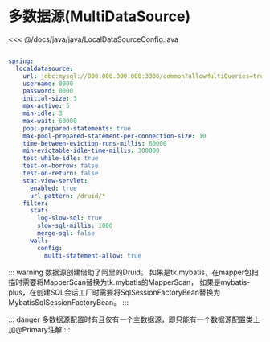 # 多数据源(MultiDataSource)

<<< @/docs/java/java/LocalDataSourceConfig.java

```yaml

spring:
  localdatasource:
    url: jdbc:mysql://000.000.000.000:3306/common?allowMultiQueries=true&useUnicode=true&useSSL=false&character_set_server=utf8mb4
    username: 0000
    password: 0000
    initial-size: 3
    max-active: 5
    min-idle: 3
    max-wait: 60000
    pool-prepared-statements: true
    max-pool-prepared-statement-per-connection-size: 10
    time-between-eviction-runs-millis: 60000
    min-evictable-idle-time-millis: 300000
    test-while-idle: true
    test-on-borrow: false
    test-on-return: false
    stat-view-servlet:
      enabled: true
      url-pattern: /druid/*
    filter:
      stat:
        log-slow-sql: true
        slow-sql-millis: 1000
        merge-sql: false
      wall:
        config:
          multi-statement-allow: true


```

::: warning
数据源创建借助了阿里的Druid。
如果是tk.mybatis，在mapper包扫描时需要将MapperScan替换为tk.mybatis的MapperScan，
如果是mybatis-plus，在创建SQL会话工厂时需要将SqlSessionFactoryBean替换为MybatisSqlSessionFactoryBean。
:::

::: danger
多数据源配置时有且仅有一个主数据源，即只能有一个数据源配置类上加@Primary注解
:::
